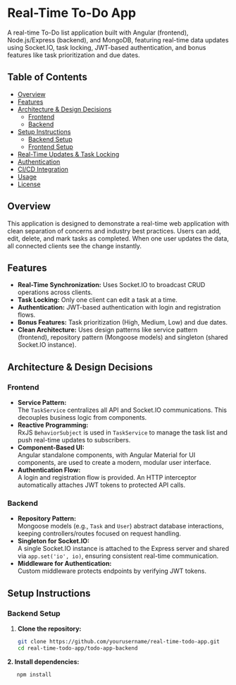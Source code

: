 # Real-Time To-Do App

A real-time To-Do list application built with Angular (frontend), Node.js/Express (backend), and MongoDB, featuring real-time data updates using Socket.IO, task locking, JWT-based authentication, and bonus features like task prioritization and due dates.

## Table of Contents

- [Overview](#overview)
- [Features](#features)
- [Architecture & Design Decisions](#architecture--design-decisions)
  - [Frontend](#frontend)
  - [Backend](#backend)
- [Setup Instructions](#setup-instructions)
  - [Backend Setup](#backend-setup)
  - [Frontend Setup](#frontend-setup)
- [Real-Time Updates & Task Locking](#real-time-updates--task-locking)
- [Authentication](#authentication)
- [CI/CD Integration](#cicd-integration)
- [Usage](#usage)
- [License](#license)

## Overview

This application is designed to demonstrate a real-time web application with clean separation of concerns and industry best practices. Users can add, edit, delete, and mark tasks as completed. When one user updates the data, all connected clients see the change instantly.

## Features

- **Real-Time Synchronization:** Uses Socket.IO to broadcast CRUD operations across clients.
- **Task Locking:** Only one client can edit a task at a time.
- **Authentication:** JWT-based authentication with login and registration flows.
- **Bonus Features:** Task prioritization (High, Medium, Low) and due dates.
- **Clean Architecture:** Uses design patterns like service pattern (frontend), repository pattern (Mongoose models) and singleton (shared Socket.IO instance).

## Architecture & Design Decisions

### Frontend

- **Service Pattern:**  
  The `TaskService` centralizes all API and Socket.IO communications. This decouples business logic from components.
- **Reactive Programming:**  
  RxJS `BehaviorSubject` is used in `TaskService` to manage the task list and push real-time updates to subscribers.
- **Component-Based UI:**  
  Angular standalone components, with Angular Material for UI components, are used to create a modern, modular user interface.
- **Authentication Flow:**  
  A login and registration flow is provided. An HTTP interceptor automatically attaches JWT tokens to protected API calls.

### Backend

- **Repository Pattern:**  
  Mongoose models (e.g., `Task` and `User`) abstract database interactions, keeping controllers/routes focused on request handling.
- **Singleton for Socket.IO:**  
  A single Socket.IO instance is attached to the Express server and shared via `app.set('io', io)`, ensuring consistent real-time communication.
- **Middleware for Authentication:**  
  Custom middleware protects endpoints by verifying JWT tokens.

## Setup Instructions

### Backend Setup

1. **Clone the repository:**

   ```bash
   git clone https://github.com/yourusername/real-time-todo-app.git
   cd real-time-todo-app/todo-app-backend

**2. Install dependencies:**
```bash
   npm install

